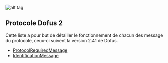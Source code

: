 ![alt tag](https://github.com/OpenDofus/wiki/blob/master/resources/OpenDofus.png)

## Protocole Dofus 2

Cette liste a pour but de détailler le fonctionnement de chacun des message du protocole, ceux-ci suivent la version 2.41 de Dofus.


* [ProtocolRequiredMessage](ProtocolRequiredMessage.md)
* [IdentificationMessage](IdentificationMessage.md)
